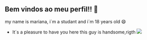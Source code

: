 ## Bem vindos ao meu perfil!! 🌹

 my name is mariana, i´m a studant and i´m 18 years old 😄
 - It´s a pleasure to have you here
 this guy is handsome,rigth
 ![](https://media1.tenor.com/m/J63JWqFKgwQAAAAd/edward-twilight.gif)
 

